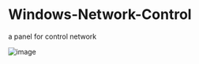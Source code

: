 # Windows-Network-Control
a panel for control network

![image](https://user-images.githubusercontent.com/24986586/150100708-c03b8866-d7a1-43db-a7f4-357bf911359b.png)
